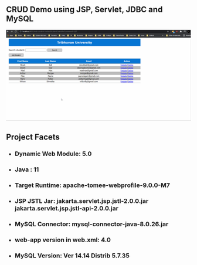 ## CRUD Demo using JSP, Servlet, JDBC and MySQL
 
![Demo](test.gif)

## Project Facets

- ### Dynamic Web Module: 5.0
- ### Java : 11
- ### Target Runtime: apache-tomee-webprofile-9.0.0-M7
- ### JSP JSTL Jar: jakarta.servlet.jsp.jstl-2.0.0.jar jakarta.servlet.jsp.jstl-api-2.0.0.jar 
- ### MySQL Connector: mysql-connector-java-8.0.26.jar
- ### web-app version in web.xml: 4.0
- ### MySQL Version: Ver 14.14 Distrib 5.7.35